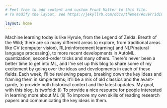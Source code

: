 ```yaml
---
# Feel free to add content and custom Front Matter to this file.
# To modify the layout, see https://jekyllrb.com/docs/themes/#overriding-theme-defaults

layout: home
---
```


Machine learning today is like Hyrule, from the Legend of Zelda: Breath of the Wild; there are so many different areas to explore, from traditional areas like CV (computer vision), RL(reinforcement learning) and NLP(natural language processing), to more recent developments in AutoML, quantization, second-order tricks and many others. There's never been a better time to get into ML, and I've set up this blog to share some of my excitement by going over the ideas and developments in each of these fields. Each week, I'll be reviewing papers, breaking down the key ideas and framing them in simple terms; it'll be a mix of old classics and the avant-garde, to provide both historical context and the latest updates. My goal, 
with this blog, is twofold: (i) To provide a nice resource for people interested in learning more about ML (ii) To improve my own skills of reading research papers and communicating the key ideas in them.